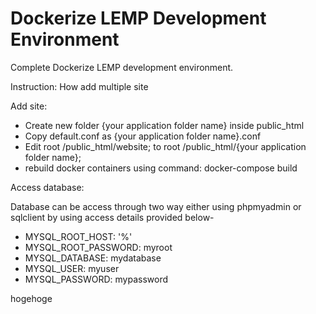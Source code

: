 # Dockerize LEMP Development Environment
Complete Dockerize LEMP development environment.

Instruction: How add multiple site

Add site:
- Create new folder {your application folder name} inside public_html
- Copy default.conf as {your application folder name}.conf
- Edit root   /public_html/website; to root   /public_html/{your application folder name};
- rebuild docker containers using command: docker-compose build

Access database:

Database can be access through two way either using phpmyadmin or sqlclient by using access details provided below-
- MYSQL_ROOT_HOST: '%'
- MYSQL_ROOT_PASSWORD: myroot
- MYSQL_DATABASE: mydatabase
- MYSQL_USER: myuser
- MYSQL_PASSWORD: mypassword

hogehoge
